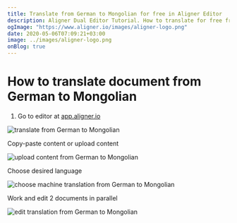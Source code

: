 ```yaml
---
title: Translate from German to Mongolian for free in Aligner Editor
description: Aligner Dual Editor Tutorial. How to translate for free from German to Mongolian. Aligner is multilingual document management platform. 
ogImage: "https://www.aligner.io/images/aligner-logo.png"
date: 2020-05-06T07:09:21+03:00
image: ../images/aligner-logo.png
onBlog: true
---
```


# How to translate document from German to Mongolian

1. Go to editor at [app.aligner.io](https://app.aligner.io "Aligner App web page")

![translate from German to Mongolian](../aligner-blank-editor.png "translate from German to Mongolian")

Copy-paste content or upload content

![upload content from German to Mongolian](../aligner-uploaded-document.png "upload content from German to Mongolian")

Choose desired language

![choose machine translation from German to Mongolian](../aligner-language-dropdown.png "choose machine translation from German to Mongolian")

Work and edit 2 documents in parallel

![edit translation from German to Mongolian](../aligner-double-sitded-editor.png "edit translation from German to Mongolian")

